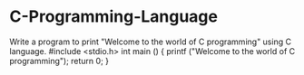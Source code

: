 # C-Programming-Language
Write a program to print "Welcome to the world of C programming" using C language.
#include <stdio.h>
int main ()
{
printf ("Welcome to the world of C programming");
return 0;
}
